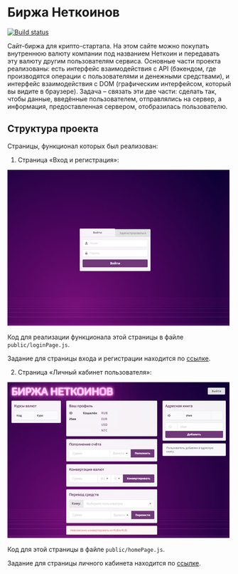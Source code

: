 # Биржа Неткоинов

[![Build status](https://ci.appveyor.com/api/projects/status/mssyotgsjx1qa2p8?svg=true)](https://ci.appveyor.com/project/AsotikovaSvetlana/netcoin-exchange)

Сайт-биржа для крипто-стартапа. На этом сайте можно покупать внутреннюю валюту компании под названием Неткоин и передавать эту валюту другим пользователям сервиса. Основные части проекта реализованы: есть интерфейс взаимодействия с АPI (бэкендом, где производятся операции с пользователями и денежными средствами), и интерфейс взаимодействия с DOM (графическим интерфейсом, который вы видите в браузере). Задача – связать эти две части: сделать так, чтобы данные, введённые пользователем, отправлялись на сервер, а информация, предоставленная сервером, отобразилась пользователю.


## Структура проекта

Страницы, функционал которых был реализован:

1. Страница «Вход и регистрация»:

![Страница «Вход и регистрация»](img/loginPage.jpg)

Код для реализации функционала этой страницы в файле `public/loginPage.js`.

Задание для страницы входа и регистрации находится по [ссылке](./md/loginpage.md).

2. Страница «Личный кабинет пользователя»:

![Страница «Личный кабинет пользователя»](img/homePage.jpg)

Код для этой страницы в файле `public/homePage.js`.

Задание для страницы личного кабинета находится по [ссылке](./md/homepage.md).
